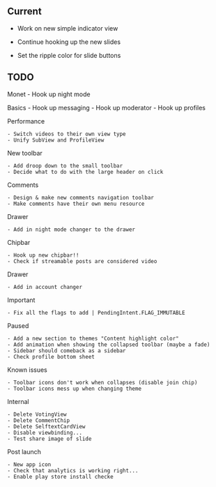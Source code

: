 Current
-----

- Work on new simple indicator view
- Continue hooking up the new slides

- Set the ripple color for slide buttons 


TODO
-----

Monet
	- Hook up night mode

Basics
	- Hook up messaging
	- Hook up moderator
	- Hook up profiles

Performance

	- Switch videos to their own view type
	- Unify SubView and ProfileView
	
New toolbar

	- Add droop down to the small toolbar
	- Decide what to do with the large header on click

Comments

	- Design & make new comments navigation toolbar
	- Make comments have their own menu resource

Drawer

	- Add in night mode changer to the drawer

Chipbar

	- Hook up new chipbar!!
	- Check if streamable posts are considered video

Drawer

	- Add in account changer

Important

	- Fix all the flags to add | PendingIntent.FLAG_IMMUTABLE

Paused

	- Add a new section to themes "Content highlight color"
	- Add animation when showing the collapsed toolbar (maybe a fade)
	- Sidebar should comeback as a sidebar
	- Check profile bottom sheet

Known issues

	- Toolbar icons don't work when collapses (disable join chip)
	- Toolbar icons mess up when changing theme

Internal 

	- Delete VotingView
	- Delete CommentChip
	- Delete SelftextCardView
	- Disable viewbinding...
	- Test share image of slide

Post launch

	- New app icon
	- Check that analytics is working right...
	- Enable play store install checke